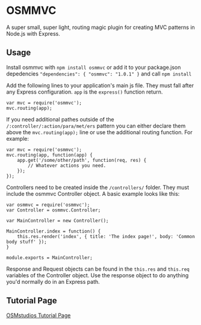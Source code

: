 OSMMVC
======

A super small, super light, routing magic plugin for creating MVC patterns in Node.js with Express.

## Usage
Install osmmvc with `npm install osmmvc` or add it to your package.json depedencies `"dependencies": { "osmmvc": "1.0.1" }` and call `npm install`

Add the following lines to your application's main js file.  They must fall after any Express configuration.  `app` is the `express()` function return.
```
var mvc = require('osmmvc');
mvc.routing(app);
```

If you need additional pathes outside of the `/:controller/:action/para/met/ers` pattern you can either declare them above the `mvc.routing(app);` line or use the additional routing function.  For example:
```
var mvc = require('osmmvc');
mvc.routing(app, function(app) {
	app.get('/some/other/path', function(req, res) {
		// Whatever actions you need.
	});
});
```

Controllers need to be created inside the `/controllers/` folder.  They must include the osmmvc Controller object.  A basic example looks like this:
```
var osmmvc = require('osmmvc');
var Controller = osmmvc.Controller;

var MainController = new Controller();

MainController.index = function() {
	this.res.render('index', { title: 'The index page!', body: 'Common body stuff' });
}

module.exports = MainController;
```

Response and Request objects can be found in the `this.res` and `this.req` variables of the Controller object.  Use the response object to do anything you'd normally do in an Express path.

## Tutorial Page
[OSMstudios Tutorial Page](http://osmstudios.com/tutorials/osmmvc)

